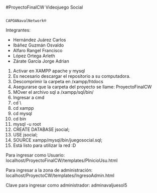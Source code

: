 #ProyectoFinalCW
Videojuego Social

                                                         CAPOANavalNetwork®
                                                         
Integrantes:
+ Hernández Juárez Carlos
+ Ibáñez Guzmán Osvaldo
+ Alfaro Rangel Francisco
+ López Ortega Arleth
+ Zárate García Jorge Adrian

  
1) Activar en XAMPP apache y mysql  
2) Es necesario descargar el repositorio a su computadora.
3) Descomprimir la carpeta en /xampp/htdocs
4) Asegurarse que la carpeta del proyecto se llame: ProyectoFinalCW
5) MOver el archivo sql a /xampp/sql/bin/
6) Ingresar a cmd 
7) cd \
8) cd xampp
9) cd mysql
10) cd bin
11) mysql -u root 
12) CREATE DATABASE jsocial;
13) USE jsocial;
14) SOURCE xampp/mysql/bin/juegosocial.sql;
15) Está listo para utilizar la red  :D


Para ingresar como Usuario:
                                               localhost/ProyectoFinalCW/templates/PInicioUsu.html

Para ingresar a la zona de administración:
                                                localhost/ProyectoCW/templates/IngresoAdmin.html
                                                
Clave para ingresar como administrador: adminavaljuesol5
